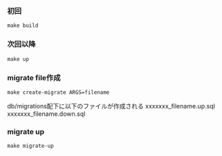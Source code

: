 ### 初回

```
make build
```

### 次回以降

```
make up
```

### migrate file作成

```
make create-migrate ARGS=filename
```

db/migrations配下に以下のファイルが作成される
xxxxxxx_filename.up.sql
xxxxxxx_filename.down.sql

### migrate up

```
make migrate-up
```
